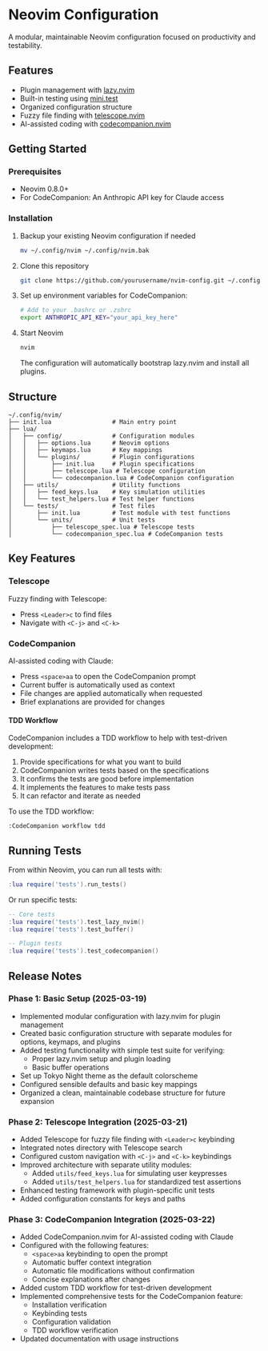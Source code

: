 # Neovim Configuration

A modular, maintainable Neovim configuration focused on productivity and testability.

## Features

- Plugin management with [lazy.nvim](https://github.com/folke/lazy.nvim)
- Built-in testing using [mini.test](https://github.com/echasnovski/mini.nvim/blob/main/readmes/mini-test.md)
- Organized configuration structure
- Fuzzy file finding with [telescope.nvim](https://github.com/nvim-telescope/telescope.nvim)
- AI-assisted coding with [codecompanion.nvim](https://github.com/olimorris/codecompanion.nvim)

## Getting Started

### Prerequisites

- Neovim 0.8.0+
- For CodeCompanion: An Anthropic API key for Claude access

### Installation

1. Backup your existing Neovim configuration if needed
   ```sh
   mv ~/.config/nvim ~/.config/nvim.bak
   ```

2. Clone this repository
   ```sh
   git clone https://github.com/yourusername/nvim-config.git ~/.config/nvim
   ```

3. Set up environment variables for CodeCompanion:
   ```sh
   # Add to your .bashrc or .zshrc
   export ANTHROPIC_API_KEY="your_api_key_here"
   ```

4. Start Neovim
   ```sh
   nvim
   ```
   The configuration will automatically bootstrap lazy.nvim and install all plugins.

## Structure

```
~/.config/nvim/
├── init.lua                 # Main entry point
├── lua/
│   ├── config/              # Configuration modules
│   │   ├── options.lua      # Neovim options
│   │   ├── keymaps.lua      # Key mappings
│   │   └── plugins/         # Plugin configurations
│   │       ├── init.lua     # Plugin specifications
│   │       ├── telescope.lua # Telescope configuration
│   │       └── codecompanion.lua # CodeCompanion configuration
│   ├── utils/               # Utility functions
│   │   ├── feed_keys.lua    # Key simulation utilities
│   │   └── test_helpers.lua # Test helper functions
│   └── tests/               # Test files
│       ├── init.lua         # Test module with test functions
│       └── units/           # Unit tests
│           ├── telescope_spec.lua # Telescope tests
│           └── codecompanion_spec.lua # CodeCompanion tests
```

## Key Features

### Telescope

Fuzzy finding with Telescope:
- Press `<Leader>c` to find files
- Navigate with `<C-j>` and `<C-k>`

### CodeCompanion

AI-assisted coding with Claude:
- Press `<space>aa` to open the CodeCompanion prompt
- Current buffer is automatically used as context
- File changes are applied automatically when requested
- Brief explanations are provided for changes

#### TDD Workflow

CodeCompanion includes a TDD workflow to help with test-driven development:
1. Provide specifications for what you want to build
2. CodeCompanion writes tests based on the specifications
3. It confirms the tests are good before implementation
4. It implements the features to make tests pass
5. It can refactor and iterate as needed

To use the TDD workflow:
```
:CodeCompanion workflow tdd
```

## Running Tests

From within Neovim, you can run all tests with:

```lua
:lua require('tests').run_tests()
```

Or run specific tests:

```lua
-- Core tests
:lua require('tests').test_lazy_nvim()
:lua require('tests').test_buffer()

-- Plugin tests
:lua require('tests').test_codecompanion()
```

## Release Notes

### Phase 1: Basic Setup (2025-03-19)

- Implemented modular configuration with lazy.nvim for plugin management
- Created basic configuration structure with separate modules for options, keymaps, and plugins
- Added testing functionality with simple test suite for verifying:
  - Proper lazy.nvim setup and plugin loading
  - Basic buffer operations
- Set up Tokyo Night theme as the default colorscheme
- Configured sensible defaults and basic key mappings
- Organized a clean, maintainable codebase structure for future expansion

### Phase 2: Telescope Integration (2025-03-21)

- Added Telescope for fuzzy file finding with `<Leader>c` keybinding
- Integrated notes directory with Telescope search
- Configured custom navigation with `<C-j>` and `<C-k>` keybindings
- Improved architecture with separate utility modules:
  - Added `utils/feed_keys.lua` for simulating user keypresses
  - Added `utils/test_helpers.lua` for standardized test assertions
- Enhanced testing framework with plugin-specific unit tests
- Added configuration constants for keys and paths

### Phase 3: CodeCompanion Integration (2025-03-22)

- Added CodeCompanion.nvim for AI-assisted coding with Claude
- Configured with the following features:
  - `<space>aa` keybinding to open the prompt
  - Automatic buffer context integration
  - Automatic file modifications without confirmation
  - Concise explanations after changes
- Added custom TDD workflow for test-driven development
- Implemented comprehensive tests for the CodeCompanion feature:
  - Installation verification
  - Keybinding tests
  - Configuration validation
  - TDD workflow verification
- Updated documentation with usage instructions
